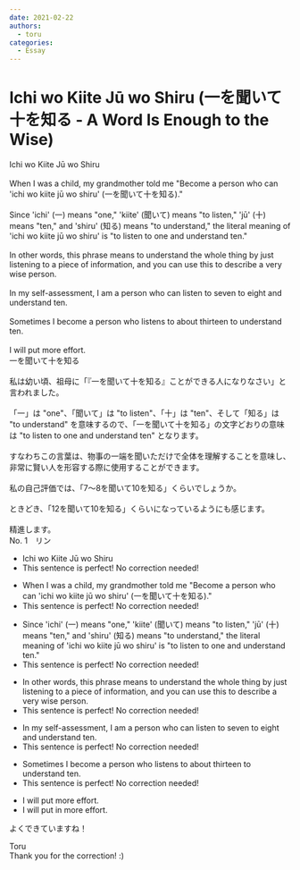 ```yaml
---
date: 2021-02-22
authors:
  - toru
categories:
  - Essay
---
```


<h1 id="subject_show">Ichi wo Kiite Jū wo Shiru (一を聞いて十を知る - A Word Is Enough to the Wise)</h1>
<div class="date" hidden>Feb 22, 2021 17:47</div>
<div id="post"><div id="body_show_ori">
Ichi wo Kiite Jū wo Shiru<br/><br/>When I was a child, my grandmother told me "Become a person who can 'ichi wo kiite jū wo shiru' (一を聞いて十を知る)."<br/><br/>Since 'ichi' (一) means "one," 'kiite' (聞いて) means "to listen," 'jū' (十) means "ten," and 'shiru' (知る) means "to understand," the literal meaning of 'ichi wo kiite jū wo shiru' is "to listen to one and understand ten."<br/><br/>In other words, this phrase means to understand the whole thing by just listening to a piece of information, and you can use this to describe a very wise person.<br/><br/>In my self-assessment, I am a person who can listen to seven to eight and understand ten.<br/><br/>Sometimes I become a person who listens to about thirteen to understand ten.<br/><br/>I will put more effort.
</div></div>

<!-- more -->

<div id="post_ja"><div id="body_show_mo">
一を聞いて十を知る<br/><br/>私は幼い頃、祖母に「『一を聞いて十を知る』ことができる人になりなさい」と言われました。<br/><br/>「一」は "one"、「聞いて」は "to listen"、「十」は "ten"、そして「知る」は "to understand" を意味するので、「一を聞いて十を知る」の文字どおりの意味は "to listen to one and understand ten" となります。<br/><br/>すなわちこの言葉は、物事の一端を聞いただけで全体を理解することを意味し、非常に賢い人を形容する際に使用することができます。<br/><br/>私の自己評価では、「7～8を聞いて10を知る」くらいでしょうか。<br/><br/>ときどき、「12を聞いて10を知る」くらいになっているようにも感じます。<br/><br/>精進します。
</div></div>
<div id="block"><div class="first_name"> No. 1　<span class="just_name">リン</span></div><div id="block2">
<ul class="correction_field">
<li class="incorrect">Ichi wo Kiite Jū wo Shiru</li>
<li class="corrected perfect">This sentence is perfect! No correction needed!</li>
</ul>
<ul class="correction_field">
<li class="incorrect">When I was a child, my grandmother told me "Become a person who can 'ichi wo kiite jū wo shiru' (一を聞いて十を知る)."</li>
<li class="corrected perfect">This sentence is perfect! No correction needed!</li>
</ul>
<ul class="correction_field">
<li class="incorrect">Since 'ichi' (一) means "one," 'kiite' (聞いて) means "to listen," 'jū' (十) means "ten," and 'shiru' (知る) means "to understand," the literal meaning of 'ichi wo kiite jū wo shiru' is "to listen to one and understand ten."</li>
<li class="corrected perfect">This sentence is perfect! No correction needed!</li>
</ul>
<ul class="correction_field">
<li class="incorrect">In other words, this phrase means to understand the whole thing by just listening to a piece of information, and you can use this to describe a very wise person.</li>
<li class="corrected perfect">This sentence is perfect! No correction needed!</li>
</ul>
<ul class="correction_field">
<li class="incorrect">In my self-assessment, I am a person who can listen to seven to eight and understand ten.</li>
<li class="corrected perfect">This sentence is perfect! No correction needed!</li>
</ul>
<ul class="correction_field">
<li class="incorrect">Sometimes I become a person who listens to about thirteen to understand ten.</li>
<li class="corrected perfect">This sentence is perfect! No correction needed!</li>
</ul>
<ul class="correction_field">
<li class="incorrect">I will put more effort.</li>
<li class="corrected correct">
I will put <span class="f_blue">in</span> more effort.
</li>
</ul>
<p class="comment_small">
 よくできていますね！
</p>

</div><div class="name"><span class="just_name">Toru</span><br>
Thank you for the correction! :)
</div>
</div>
